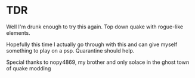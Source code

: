 # TDR

Well I'm drunk enough to try this again. Top down quake with rogue-like elements.

Hopefully this time I actually go through with this and can give myself something to play on a psp. Quarantine should help.

Special thanks to nopy4869, my brother and only solace in the ghost town of quake modding
